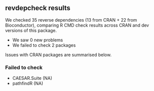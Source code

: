 ## revdepcheck results

We checked 35 reverse dependencies (13 from CRAN + 22 from Bioconductor), comparing R CMD check results across CRAN and dev versions of this package.

 * We saw 0 new problems
 * We failed to check 2 packages

Issues with CRAN packages are summarised below.

### Failed to check

* CAESAR.Suite (NA)
* pathfindR    (NA)
